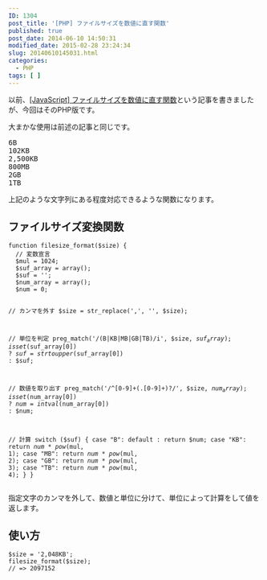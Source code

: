 ```yaml
---
ID: 1304
post_title: '[PHP] ファイルサイズを数値に直す関数'
published: true
post_date: 2014-06-10 14:50:31
modified_date: 2015-02-28 23:24:34
slug: 20140610145031.html
categories:
  - PHP
tags: [ ]
---
```

以前、<a href="https://b.0218.jp/20140424142720.html">[JavaScript] ファイルサイズを数値に直す関数</a>という記事を書きましたが、今回はそのPHP版です。

大まかな使用は前述の記事と同じです。
<pre>
6B
102KB
2,500KB
800MB
2GB
1TB
</pre>
上記のような文字列にある程度対応できるような関数になります。
<!--more-->
<h2>ファイルサイズ変換関数</h2>
<pre class="language-php"><code>function filesize_format($size) {
  // 変数宣言
  $mul = 1024;
  $suf_array = array();
  $suf = '';
  $num_array = array();
  $num = 0;
  
  // カンマを外す
  $size = str_replace(',', '', $size);
  
  // 単位を判定
  preg_match('/(B|KB|MB|GB|TB)/i', $size, $suf_array);
  isset($suf_array[0]) ? $suf = strtoupper($suf_array[0]) : $suf;
  
  // 数値を取り出す
  preg_match('/^[0-9]+(\.[0-9]+)?/', $size, $num_array);
  isset($num_array[0]) ? $num = intval($num_array[0]) : $num;
  
  // 計算
  switch ($suf) {
      case "B":
      default :
          return $num;
      case "KB":
          return $num * pow($mul, 1);
      case "MB":
          return $num * pow($mul, 2);
      case "GB":
          return $num * pow($mul, 3);
      case "TB":
          return $num * pow($mul, 4);
  }
}</code></pre>
指定文字のカンマを外して、数値と単位に分けて、単位によって計算をして値を返します。

<h2>使い方</h2>
<pre class="language-php"><code>$size = '2,048KB';
filesize_format($size);
// => 2097152</code></pre>